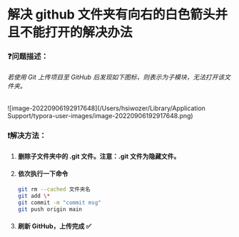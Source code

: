 # 解决 github 文件夹有向右的白色箭头并且不能打开的解决办法 

### ❓问题描述：

###### 若使用 Git 上传项目至 GitHub 后发现如下图标，则表示为子模块，无法打开该文件夹。

![image-20220906192917648](/Users/hsiwozer/Library/Application Support/typora-user-images/image-20220906192917648.png)

### ❗️解决方法：

1. #### 删除子文件夹中的 .git 文件。注意：.git 文件为隐藏文件。

2. #### 依次执行一下命令

   ```bash
   git rm --cached 文件夹名
   git add \*
   git commit -m "commit msg"
   git push origin main
   ```

   

3. #### 刷新 GitHub，上传完成 ✅